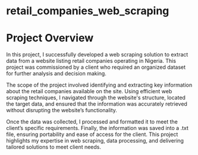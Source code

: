 # retail_companies_web_scraping

# Project Overview

In this project, I successfully developed a web scraping solution to extract data from a website listing retail companies operating in Nigeria. This project was commissioned by a client who required an organized dataset for further analysis and decision making.

The scope of the project involved identifying and extracting key information about the retail companies available on the site. Using efficient web scraping techniques, I navigated through the website's structure, located the target data, and ensured that the information was accurately retrieved without disrupting the website’s functionality.

Once the data was collected, I processed and formatted it to meet the client’s specific requirements. Finally, the information was saved into a .txt file, ensuring portability and ease of access for the client. This project highlights my expertise in web scraping, data processing, and delivering tailored solutions to meet client needs.
